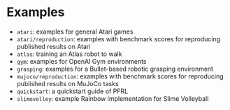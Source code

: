 # Examples

- `atari`: examples for general Atari games
- `atari/reproduction`: examples with benchmark scores for reproducing published results on Atari
- `atlas`: training an Atlas robot to walk
- `gym`: examples for OpenAI Gym environments
- `grasping`: examples for a Bullet-based robotic grasping environment
- `mujoco/reproduction`: examples with benchmark scores for reproducing published results on MuJoCo tasks
- `quickstart`: a quickstart guide of PFRL
- `slimevolley`: example Rainbow implementation for Slime Volleyball
